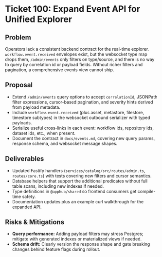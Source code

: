 # Ticket 100: Expand Event API for Unified Explorer

## Problem
Operators lack a consistent backend contract for the real-time explorer. `workflow.event.received` envelopes exist, but the websocket type map drops them, `/admin/events` only filters on type/source, and there is no way to query by correlation id or payload fields. Without richer filters and pagination, a comprehensive events view cannot ship.

## Proposal
- Extend `/admin/events` query options to accept `correlationId`, JSONPath filter expressions, cursor-based pagination, and severity hints derived from payload metadata.
- Include `workflow.event.received` (plus asset, metastore, filestore, timestore subtypes) in the websocket outbound serializer with typed payloads.
- Serialize useful cross-links in each event: workflow ids, repository ids, dataset ids, etc., when present.
- Document the contract in `docs/events.md`, covering new query params, response schema, and websocket message shapes.

## Deliverables
- Updated Fastify handlers (`services/catalog/src/routes/admin.ts`, `routes/core.ts`) with tests covering new filters and cursor semantics.
- Database helpers that support the additional predicates without full table scans, including new indexes if needed.
- Type definitions in `@apphub/shared` so frontend consumers get compile-time safety.
- Documentation updates plus an example curl walkthrough for the expanded API.

## Risks & Mitigations
- **Query performance:** Adding payload filters may stress Postgres; mitigate with generated indexes or materialized views if needed.
- **Schema drift:** Clearly version the response shape and gate breaking changes behind feature flags during rollout.
